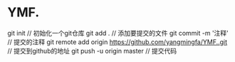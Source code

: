 # YMF.
git init  // 初始化一个git仓库
git add .  // 添加要提交的文件
git commit -m '注释' // 提交的注释
git remote add origin https://github.com/yangmingfa/YMF..git  //  提交到github的地址
git push -u origin master  // 提交代码
